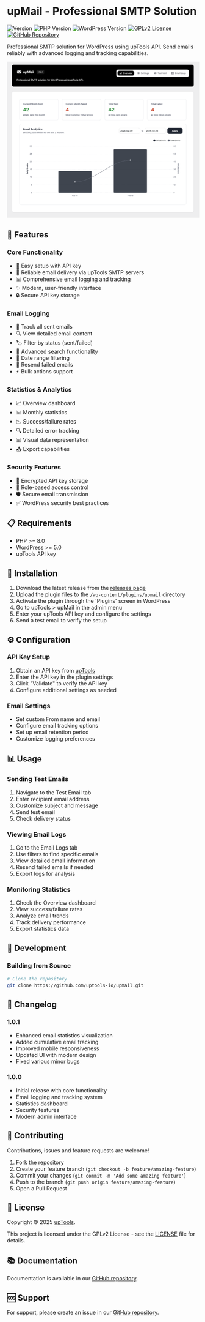 # upMail - Professional SMTP Solution

![Version](https://img.shields.io/badge/version-1.0.1-blue.svg?cacheSeconds=2592000)
![PHP Version](https://img.shields.io/badge/php-%3E%3D8.0-blue)
![WordPress Version](https://img.shields.io/badge/wordpress-%3E%3D5.0-blue)
[![GPLv2 License](https://img.shields.io/badge/License-GPL%20v2-yellow.svg)](https://opensource.org/licenses/)
[![GitHub Repository](https://img.shields.io/badge/github-uptools--io%2Fupmail-blue.svg)](https://github.com/uptools-io/upmail)

Professional SMTP solution for WordPress using upTools API. Send emails reliably with advanced logging and tracking capabilities.

![upMail Plugin Screenshot](assets/images/screenshot.png)

## 🌟 Features

### Core Functionality
- 📧 Easy setup with API key
- 🚀 Reliable email delivery via upTools SMTP servers
- 📊 Comprehensive email logging and tracking
- ✨ Modern, user-friendly interface
- 🔒 Secure API key storage

### Email Logging
- 📝 Track all sent emails
- 🔍 View detailed email content
- 🏷️ Filter by status (sent/failed)
- 🔎 Advanced search functionality
- 📅 Date range filtering
- 🔄 Resend failed emails
- ⚡ Bulk actions support

### Statistics & Analytics
- 📈 Overview dashboard
- 📊 Monthly statistics
- 📉 Success/failure rates
- 🔍 Detailed error tracking
- 📊 Visual data representation
- 📤 Export capabilities

### Security Features
- 🔐 Encrypted API key storage
- 👥 Role-based access control
- 🛡️ Secure email transmission
- ✅ WordPress security best practices

## 📋 Requirements

- PHP >= 8.0
- WordPress >= 5.0
- upTools API key

## 🚀 Installation

1. Download the latest release from the [releases page](https://github.com/uptools-io/upmail/releases)
2. Upload the plugin files to the `/wp-content/plugins/upmail` directory
3. Activate the plugin through the 'Plugins' screen in WordPress
4. Go to upTools > upMail in the admin menu
5. Enter your upTools API key and configure the settings
6. Send a test email to verify the setup

## ⚙️ Configuration

### API Key Setup
1. Obtain an API key from [upTools](https://uptools.io)
2. Enter the API key in the plugin settings
3. Click "Validate" to verify the API key
4. Configure additional settings as needed

### Email Settings
- Set custom From name and email
- Configure email tracking options
- Set up email retention period
- Customize logging preferences

## 📊 Usage

### Sending Test Emails
1. Navigate to the Test Email tab
2. Enter recipient email address
3. Customize subject and message
4. Send test email
5. Check delivery status

### Viewing Email Logs
1. Go to the Email Logs tab
2. Use filters to find specific emails
3. View detailed email information
4. Resend failed emails if needed
5. Export logs for analysis

### Monitoring Statistics
1. Check the Overview dashboard
2. View success/failure rates
3. Analyze email trends
4. Track delivery performance
5. Export statistics data

## 🔧 Development

### Building from Source
```bash
# Clone the repository
git clone https://github.com/uptools-io/upmail.git
```

## 📝 Changelog

### 1.0.1
- Enhanced email statistics visualization
- Added cumulative email tracking
- Improved mobile responsiveness
- Updated UI with modern design
- Fixed various minor bugs

### 1.0.0
- Initial release with core functionality
- Email logging and tracking system
- Statistics dashboard
- Security features
- Modern admin interface

## 🤝 Contributing

Contributions, issues and feature requests are welcome!

1. Fork the repository
2. Create your feature branch (`git checkout -b feature/amazing-feature`)
3. Commit your changes (`git commit -m 'Add some amazing feature'`)
4. Push to the branch (`git push origin feature/amazing-feature`)
5. Open a Pull Request

## 📜 License

Copyright © 2025 [upTools](https://uptools.io).

This project is licensed under the GPLv2 License - see the [LICENSE](LICENSE) file for details.

## 📚 Documentation

Documentation is available in our [GitHub repository](https://github.com/uptools-io/upmail).

## 🆘 Support

For support, please create an issue in our [GitHub repository](https://github.com/uptools-io/upmail/issues). 